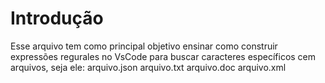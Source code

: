 # Introdução 

Esse arquivo tem como principal objetivo ensinar como construir expressões regurales no VsCode
para buscar caracteres específicos cem arquivos, seja ele:
    arquivo.json
    arquivo.txt
    arquivo.doc
    arquivo.xml

